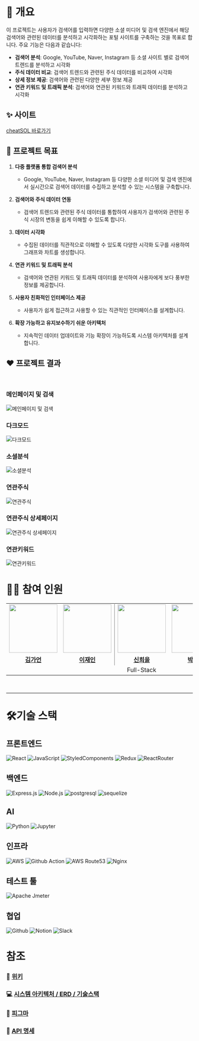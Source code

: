 # 🎀 개요

이 프로젝트는 사용자가 검색어를 입력하면 다양한 소셜 미디어 및 검색 엔진에서 해당 검색어와 관련된 데이터를 분석하고 시각화하는 포털 사이트를 구축하는 것을 목표로 합니다. 주요 기능은 다음과 같습니다:
<br />

- **검색어 분석**: Google, YouTube, Naver, Instagram 등 소셜 사이트 별로 검색어 트렌드를 분석하고 시각화
- **주식 데이터 비교**: 검색어 트렌드와 관련된 주식 데이터를 비교하여 시각화
- **상세 정보 제공**: 검색어와 관련된 다양한 세부 정보 제공
- **연관 키워드 및 트래픽 분석**: 검색어와 연관된 키워드와 트래픽 데이터를 분석하고 시각화


## ✨ 사이트

[cheatSOL 바로가기](http://cheatSOL.site)

## 👑 프로젝트 목표

1. **다중 플랫폼 통합 검색어 분석**  
    - Google, YouTube, Naver, Instagram 등 다양한 소셜 미디어 및 검색 엔진에서 실시간으로 검색어 데이터를 수집하고 분석할 수 있는 시스템을 구축합니다.

2. **검색어와 주식 데이터 연동**  
    - 검색어 트렌드와 관련된 주식 데이터를 통합하여 사용자가 검색어와 관련된 주식 시장의 변동을 쉽게 이해할 수 있도록 합니다.

3. **데이터 시각화**  
    - 수집된 데이터를 직관적으로 이해할 수 있도록 다양한 시각화 도구를 사용하여 그래프와 차트를 생성합니다.

4. **연관 키워드 및 트래픽 분석**  
    - 검색어와 연관된 키워드 및 트래픽 데이터를 분석하여 사용자에게 보다 풍부한 정보를 제공합니다.

5. **사용자 친화적인 인터페이스 제공**  
    - 사용자가 쉽게 접근하고 사용할 수 있는 직관적인 인터페이스를 설계합니다.

6. **확장 가능하고 유지보수하기 쉬운 아키텍처**  
    - 지속적인 데이터 업데이트와 기능 확장이 가능하도록 시스템 아키텍처를 설계합니다.


## ❤ 프로젝트 결과
<br />

### 메인페이지 및 검색
![메인페이지 및 검색](../cheatSOL-1.GIF)

### 다크모드
![다크모드](../cheatSOL-2.GIF)

### 소셜분석
![소셜분석](../cheatSOL-3.GIF)

### 연관주식
![연관주식](../cheatSOL-4.GIF)

### 연관주식 상세페이지
![연관주식 상세페이지](../cheatSOL-5.GIF)

### 연관키워드
![연관키워드](../cheatSOL-6.GIF)

 # 👋🏻 참여 인원
<table style="border: 0.5 solid gray">
 <tr>
    <td align="center"><a href="https://github.com/gariguri"><img src="https://avatars.githubusercontent.com/gariguri" width="130px;" alt=""></td>
    <td align="center" style="border-right : 0.5px solid gray"><a href="https://github.com/JaeIn1"><img src="https://avatars.githubusercontent.com/JaeIn1" width="130px;" alt=""></td>
    <td align="center"><a href="https://github.com/ShinHeeEul"><img src="https://avatars.githubusercontent.com/ShinHeeEul" width="130px;" alt=""></td>
    <td align="center" style="border-right : 0.5px solid gray"><a href="https://github.com/colde99"><img src="https://avatars.githubusercontent.com/colde99" width="130px;" alt=""></td>
    <td align="center"><a href="https://github.com/donginLee"><img src="https://avatars.githubusercontent.com/donginLee" width="130px;" alt=""></td>

  </tr>
  <tr>
    <td align="center"><a href="https://github.com/gariguri"><b>김가언</b></td>
    <td align="center"style="border-right : 0.5px solid gray"><a href="https://github.com/JaeIn1" ><b>이재인</b></td>
    <td align="center"><a href="https://github.com/ShinHeeEul"><b>신희을</b></td>
    <td align="center"style="border-right : 0.5px solid gray"><a href="https://github.com/colde99" ><b>박찬란</b></td>
    <td align="center"><a href="https://github.com/donginLee"><b>이동인</b></td>
  </tr>

  <tr>
    <td align = "center" colspan = "5" style="border-right : 0.5px solid gray">Full-Stack</td>
  </tr>
</table>

<br/>

---

# 🛠기술 스택
## 프론트엔드
![React](https://img.shields.io/badge/react-61DAFB?style=for-the-badge&logo=react&logoColor=white)
![JavaScript](https://img.shields.io/badge/javascript-F7DF1E?style=for-the-badge&logo=javascript&logoColor=white)
![StyledComponents](https://img.shields.io/badge/styledcomponents-DB7093?style=for-the-badge&logo=styledcomponents&logoColor=white)
![Redux](https://img.shields.io/badge/redux-764ABC?style=for-the-badge&logo=redux&logoColor=white)
![ReactRouter](https://img.shields.io/badge/reactrouter-CA4245?style=for-the-badge&logo=reactrouter&logoColor=white)
## 백엔드
![Express.js](https://img.shields.io/badge/express-000000?style=for-the-badge&logo=express&logoColor=white)
![Node.js](https://img.shields.io/badge/nodedotjs-5FA04E?style=for-the-badge&logo=nodedotjs&logoColor=white)
![postgresql](https://img.shields.io/badge/postgresql-4169E1?style=for-the-badge&logo=postgresql&logoColor=white)
![sequelize](https://img.shields.io/badge/sequelize-52B0E7?style=for-the-badge&logo=sequelize&logoColor=white)

## AI
![Python](https://img.shields.io/badge/python-3776AB?style=for-the-badge&logo=python&logoColor=white)
![Jupyter](https://img.shields.io/badge/jupyter-3776AB?style=for-the-badge&logo=jupyter&logoColor=white)

## 인프라
![AWS](https://img.shields.io/badge/amazonec2-FF9900?style=for-the-badge&logo=AmazonEC2&logoColor=white)
![Github Action](https://img.shields.io/badge/githubactions-2088FF?style=for-the-badge&logo=githubactions&logoColor=white)
![AWS Route53](https://img.shields.io/badge/amazonroute53-8C4FFF?style=for-the-badge&logo=amazonroute53&logoColor=white)
![Nginx](https://img.shields.io/badge/nginx-009639?style=for-the-badge&logo=nginx&logoColor=white)

## 테스트 툴
![Apache Jmeter](https://img.shields.io/badge/apachejmeter-D22128?style=for-the-badge&logo=apachejmeter&logoColor=white)

## 협업
![Github](https://img.shields.io/badge/github-181717?style=for-the-badge&logo=github&logoColor=white)
![Notion](https://img.shields.io/badge/notion-000000?style=for-the-badge&logo=notion&logoColor=white)
![Slack](https://img.shields.io/badge/slack-4A154B?style=for-the-badge&logo=slack&logoColor=white)
<br />


# 참조
### 📄 [위키](https://github.com/CheatSOL/.github/wiki)
### 💻 [시스템 아키텍처 / ERD / 기술스택](https://github.com/CheatSOL/.github/wiki/%E2%98%81%EF%B8%8F-%EC%8B%9C%EC%8A%A4%ED%85%9C-%EC%95%84%ED%82%A4%ED%85%8D%EC%B3%90-%EB%B0%8F-%EA%B8%B0%EC%88%A0-%EC%8A%A4%ED%83%9D)
### 🎨 [피그마](https://www.figma.com/design/bxXq0CXANhQh2PATY3xJOA/Untitled?node-id=0-1&t=vrPnrNDQifKCIeEg-1)
### 🍔 [API 명세](https://abounding-lasagna-fc5.notion.site/api-6c5910ea3abe47189673256bb8bf05b1?pvs=4)
